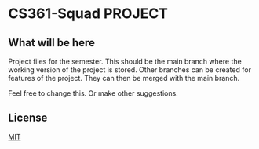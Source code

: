 # CS361-Squad PROJECT

## What will be here

Project files for the semester. This should be the main branch where the working version of the project is stored. 
Other branches can be created for features of the project. They can then be merged with the main branch.

Feel free to change this. Or make other suggestions.  

 



## License
[MIT](https://choosealicense.com/licenses/mit/)
